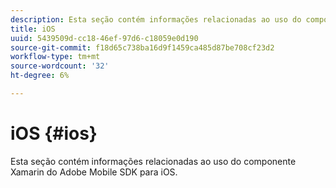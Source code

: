 ```yaml
---
description: Esta seção contém informações relacionadas ao uso do componente Xamarin do Adobe Mobile SDK para iOS.
title: iOS
uuid: 5439509d-cc18-46ef-97d6-c18059e0d190
source-git-commit: f18d65c738ba16d9f1459ca485d87be708cf23d2
workflow-type: tm+mt
source-wordcount: '32'
ht-degree: 6%

---
```



# iOS {#ios}

Esta seção contém informações relacionadas ao uso do componente Xamarin do Adobe Mobile SDK para iOS.

